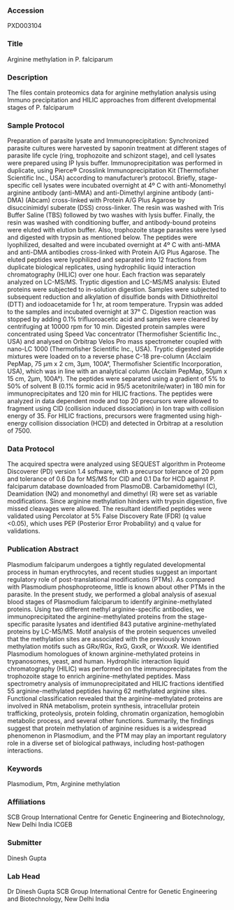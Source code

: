 ### Accession
PXD003104

### Title
Arginine methylation in P. falciparum

### Description
The files contain proteomics data for arginine methylation analysis using Immuno precipitation and HILIC approaches from different dvelopmental stages of P. falciparum

### Sample Protocol
Preparation of parasite lysate and Immunoprecipitation: Synchronized parasite cultures were harvested by saponin treatment at different stages of parasite life cycle (ring, trophozoite and schizont stage), and cell lysates were prepared using IP lysis buffer. Immunoprecipitation was performed in duplicate, using Pierce® Crosslink Immunoprecipitation Kit (Thermofisher Scientific Inc., USA) according to manufacturer’s protocol. Briefly, stage-specific cell lysates were incubated overnight at 4º C with anti-Monomethyl arginine antibody (anti-MMA) and anti-Dimethyl arginine antibody (anti-DMA) (Abcam) cross-linked with Protein A/G Plus Agarose by disuccinimidyl suberate (DSS) cross-linker. The resin was washed with Tris Buffer Saline (TBS) followed by two washes with lysis buffer. Finally, the resin was washed with conditioning buffer, and antibody-bound proteins were eluted with elution buffer. Also, trophozoite stage parasites were lysed and digested with trypsin as mentioned below. The peptides were lyophilized, desalted and were incubated overnight at 4º C with anti-MMA and anti-DMA antibodies cross-linked with Protein A/G Plus Agarose. The eluted peptides were lyophilized and separated into 12 fractions from duplicate biological replicates, using hydrophilic liquid interaction chromatography (HILIC) over one hour. Each fraction was separately analyzed on LC-MS/MS. Tryptic digestion and LC-MS/MS analysis: Eluted proteins were subjected to in-solution digestion. Samples were subjected to subsequent reduction and alkylation of disulfide bonds with Dithiothreitol (DTT) and iodoacetamide for 1 hr, at room temperature. Trypsin was added to the samples and incubated overnight at 37° C. Digestion reaction was stopped by adding 0.1% trifluoroacetic acid and samples were cleared by centrifuging at 10000 rpm for 10 min. Digested protein samples were concentrated using Speed Vac concentrator (Thermofisher Scientific Inc., USA) and analysed on Orbitrap Velos Pro mass spectrometer coupled with nano-LC 1000 (Thermofisher Scientific Inc., USA). Tryptic digested peptide mixtures were loaded on to a reverse phase C-18 pre-column (Acclaim PepMap, 75 μm x 2 cm, 3μm, 100A°, Thermofisher Scientific Incorporation, USA), which was in line with an analytical column (Acclaim PepMap, 50μm x 15 cm, 2μm, 100A°). The peptides were separated using a gradient of 5% to 50% of solvent B (0.1% formic acid in 95/5 acetonitrile/water) in 180 min for immunoprecipitates and 120 min for HILIC fractions. The peptides were analyzed in data dependent mode and top 20 precursors were allowed to fragment using CID (collision induced dissociation) in Ion trap with collision energy of 35. For HILIC fractions, precursors were fragmented using high-energy collision dissociation (HCD) and detected in Orbitrap at a resolution of 7500.

### Data Protocol
The acquired spectra were analyzed using SEQUEST algorithm in Proteome Discoverer (PD) version 1.4 software, with a precursor tolerance of 20 ppm and tolerance of 0.6 Da for MS/MS for CID and 0.1 Da for HCD against P. falciparum database downloaded from PlasmoDB. Carbamidomethyl (C), Deamidation (NQ) and monomethyl and dimethyl (R) were set as variable modifications. Since arginine methylation hinders with trypsin digestion, five missed cleavages were allowed. The resultant identified peptides were validated using Percolator at 5% False Discovery Rate (FDR) (q value <0.05), which uses PEP (Posterior Error Probability) and q value for validations.

### Publication Abstract
Plasmodium falciparum undergoes a tightly regulated developmental process in human erythrocytes, and recent studies suggest an important regulatory role of post-translational modifications (PTMs). As compared with Plasmodium phosphoproteome, little is known about other PTMs in the parasite. In the present study, we performed a global analysis of asexual blood stages of Plasmodium falciparum to identify arginine-methylated proteins. Using two different methyl arginine-specific antibodies, we immunoprecipitated the arginine-methylated proteins from the stage-specific parasite lysates and identified 843 putative arginine-methylated proteins by LC-MS/MS. Motif analysis of the protein sequences unveiled that the methylation sites are associated with the previously known methylation motifs such as GRx/RGx, RxG, GxxR, or WxxxR. We identified Plasmodium homologues of known arginine-methylated proteins in trypanosomes, yeast, and human. Hydrophilic interaction liquid chromatography (HILIC) was performed on the immunoprecipitates from the trophozoite stage to enrich arginine-methylated peptides. Mass spectrometry analysis of immunoprecipitated and HILIC fractions identified 55 arginine-methylated peptides having 62 methylated arginine sites. Functional classification revealed that the arginine-methylated proteins are involved in RNA metabolism, protein synthesis, intracellular protein trafficking, proteolysis, protein folding, chromatin organization, hemoglobin metabolic process, and several other functions. Summarily, the findings suggest that protein methylation of arginine residues is a widespread phenomenon in Plasmodium, and the PTM may play an important regulatory role in a diverse set of biological pathways, including host-pathogen interactions.

### Keywords
Plasmodium, Ptm, Arginine methylation

### Affiliations
SCB Group  International Centre for Genetic Engineering and Biotechnology, New Delhi India
ICGEB

### Submitter
Dinesh Gupta

### Lab Head
Dr Dinesh Gupta
SCB Group  International Centre for Genetic Engineering and Biotechnology, New Delhi India


